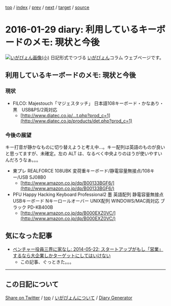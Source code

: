 [top](../index.html) 
 / [index](https://igapyon.github.io/diary/2016/index.html) 
 / [prev](https://igapyon.github.io/diary/2016/ig160128.html) 
 / [next](https://igapyon.github.io/diary/2016/ig160131.html) 
 / [target](https://igapyon.github.io/diary/2016/ig160129.html) 
 / [source](https://github.com/igapyon/diary/blob/gh-pages/2016/ig160129.html.src.md) 

2016-01-29 diary: 利用しているキーボードのメモ: 現状と今後
=====================================================================================================
[![いがぴょん画像(小)](https://igapyon.github.io/diary/images/iga200306s.jpg "いがぴょん")](https://igapyon.github.io/diary/memo/memoigapyon.html) 日記形式でつづる [いがぴょん](https://igapyon.github.io/diary/memo/memoigapyon.html)コラム ウェブページです。

## 利用しているキーボードのメモ: 現状と今後


### 現状


* FILCO: Majestouch「マジェスタッチ」 日本語108キーボード・かなあり・黒　USB&PS/2両対応
  * [http://www.diatec.co.jp/...t.php?prod_c=1](http://www.diatec.co.jp/products/det.php?prod_c=1)



### 今後の展望

キー打音が静かなものに切り替えようと考え中...。キー配列は英語のものが良いと思ってますが、未確定。左の ALT は、なるべく中央よりのほうが使いやすいんだろうなぁ。。。

* 東プレ REALFORCE 108UBK 変荷重キーボード/静電容量無接点/108キー/USB SJ08B0
  * [http://www.amazon.co.jp/dp/B00133BGF6/](http://www.amazon.co.jp/dp/B00133BGF6/)
* PFU Happy Hacking Keyboard Professional2 墨 英語配列 静電容量無接点 USBキーボード Nキーロールオーバー UNIX配列 WINDOWS/MAC両対応 ブラック PD-KB400B
  * [http://www.amazon.co.jp/dp/B000EXZ0VC/](http://www.amazon.co.jp/dp/B000EXZ0VC/)



## 気になった記事


* [ベンチャー役員三界に家なし: 2014-05-22: スタートアップがもし「営業」するなら大企業しかターゲットにしてはいけない](http://d.hatena.ne.jp/grand_bishop/20140522/)
  * この記事、ぐっときた。。。




----------------------------------------------------------------------------------------------------

## この日記について

[Share on Twitter](https://twitter.com/intent/tweet?hashtags=igapyon%2Cdiary%2C%E3%81%84%E3%81%8C%E3%81%B4%E3%82%87%E3%82%93&text=%E5%88%A9%E7%94%A8%E3%81%97%E3%81%A6%E3%81%84%E3%82%8B%E3%82%AD%E3%83%BC%E3%83%9C%E3%83%BC%E3%83%89%E3%81%AE%E3%83%A1%E3%83%A2%3A+%E7%8F%BE%E7%8A%B6%E3%81%A8%E4%BB%8A%E5%BE%8C&url=https%3A%2F%2Figapyon.github.io%2Fdiary%2F2016%2Fig160129.html) / [top](../index.html) / [いがぴょんについて](https://igapyon.github.io/diary/memo/memoigapyon.html) / [Diary Generator](https://github.com/igapyon/igapyonv3)
